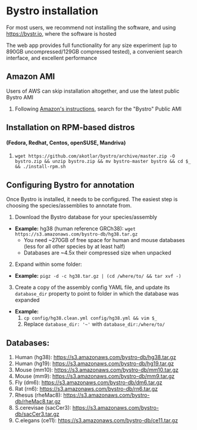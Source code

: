 # Bystro installation
For most users, we recommend not installing the software, and using https://bystr.io, where the software is hosted

The web app provides full functionality for any size experiment (up to 890GB uncompressed/129GB compressed tested), a convenient search interface, and excellent performance

## Amazon AMI
Users of AWS can skip installation altogether, and use the latest public Bystro AMI

 1. Following [Amazon's instructions](http://docs.aws.amazon.com/AWSEC2/latest/UserGuide/usingsharedamis-finding.html), search for the "Bystro" Public AMI


## Installation on RPM-based distros
<h4>(Fedora, Redhat, Centos, openSUSE, Mandriva)</h4>

 1. ```wget https://github.com/akotlar/bystro/archive/master.zip -O bystro.zip && unzip bystro.zip && mv bystro-master bystro && cd $_ && ./install-rpm.sh```


## Configuring Bystro for annotation
Once Bystro is installed, it needs to be configured. The easiest step is choosing the species/assemblies to annotate from.

1. Download the Bystro database for your species/assembly
 * **Example:**  hg38 (human reference GRCh38): ```wget https://s3.amazonaws.com/bystro-db/hg38.tar.gz```</strong> 
   * You need ~270GB of free space for human and mouse databases (less for all other species by at least half)
   * Databases are ~4.5x their compressed size when unpacked
  
2. Expand within some folder:
  * **Example:** ```pigz -d -c hg38.tar.gz | (cd /where/to/ && tar xvf -)```
3. Create a copy of the assembly config YAML file, and update its ```database_dir``` property to point to folder in which the database was expanded
  * **Example:**
    1. ```cp config/hg38.clean.yml config/hg38.yml && vim $_```
    2. Replace ```database_dir: '~'``` with ```database_dir:/where/to/```
 
## Databases:
1. Human (hg38): https://s3.amazonaws.com/bystro-db/hg38.tar.gz
2. Human (hg19): https://s3.amazonaws.com/bystro-db/hg19.tar.gz
3. Mouse (mm10): https://s3.amazonaws.com/bystro-db/mm10.tar.gz
4. Mouse (mm9): https://s3.amazonaws.com/bystro-db/mm9.tar.gz
5. Fly (dm6): https://s3.amazonaws.com/bystro-db/dm6.tar.gz
6. Rat (rn6): https://s3.amazonaws.com/bystro-db/rn6.tar.gz
7. Rhesus (rheMac8): https://s3.amazonaws.com/bystro-db/rheMac8.tar.gz
8. S.cerevisae (sacCer3): https://s3.amazonaws.com/bystro-db/sacCer3.tar.gz
9. C.elegans (ce11): 	https://s3.amazonaws.com/bystro-db/ce11.tar.gz
